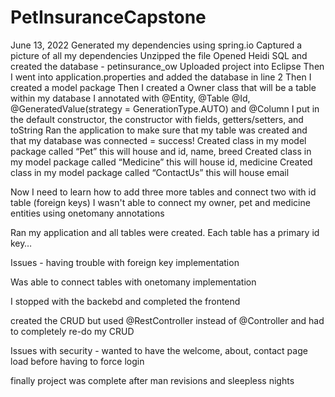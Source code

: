# PetInsuranceCapstone
June 13, 2022
Generated my dependencies using spring.io
Captured a picture of all my dependencies
Unzipped the file
Opened Heidi SQL and created the database - petinsurance_ow
Uploaded project into Eclipse
Then I went into application.properties and added the database in line 2
Then I created a model package
Then I created a Owner class that will be a table within my database
I annotated with @Entity, @Table @Id, @GeneratedValue(strategy = GenerationType.AUTO) and @Column
I put in the default constructor, the constructor with fields, getters/setters, and toString
Ran the application to make sure that my table was created and that my database was connected = success!
Created class in my model package called “Pet” this will house and id, name, breed
Created class in my model package called “Medicine” this will house id, medicine
Created class in my model package called “ContactUs” this will house email

Now I need to learn how to add three more tables and connect two with id table (foreign keys)
I wasn't able to connect my owner, pet and medicine entities using onetomany annotations

Ran my application and all tables were created. Each table has a primary id key…

Issues - having trouble with foreign key implementation

Was able to connect tables with onetomany implementation

I stopped with the backebd and completed the frontend

created the CRUD but used @RestController instead of @Controller and had to completely re-do my CRUD

Issues with security - wanted to have the welcome, about, contact page load before having to force login

finally project was complete after man revisions and sleepless nights
